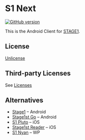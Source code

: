 # S1 Next

[![GitHub version](https://badge.fury.io/gh/ykrank%2FS1-Next.svg)](http://badge.fury.io/gh/ykrank%2FS1-Next)

This is the Android Client for [STAGE1](http://bbs.saraba1st.com/2b/forum.php).

## License

[Unlicense](UNLICENSE)

## Third-party Licenses

See [Licenses](app/src/main/assets/text/license)

## Alternatives

- [Stage1](https://play.google.com/store/apps/details?id=com.motion.stage1) – Android
- [Stage1st Go](https://play.google.com/store/apps/details?id=org.succlz123.s1go.app) – Android
- [S1 Pluto](https://itunes.apple.com/cn/app/s1-pluto/id889820003) – iOS
- [Stage1st Reader](https://itunes.apple.com/cn/app/stage1st-reader/id509916119) – iOS
- [S1 Nyan](https://www.windowsphone.com/zh-cn/store/app/s1-nyan/61790166-792c-493b-bcc2-a2f1506292f5) – WP
